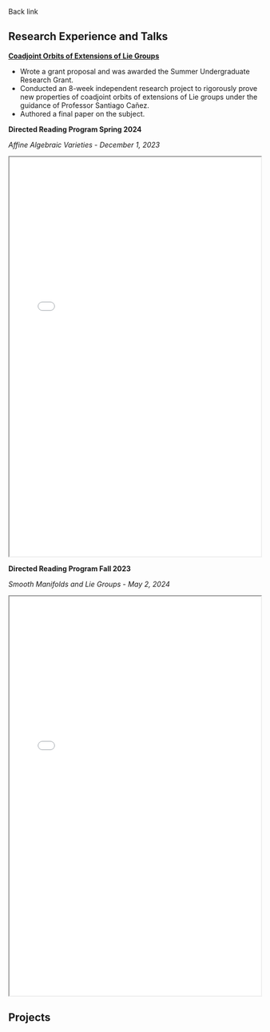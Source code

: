 Back link

## Research Experience and Talks
[**Coadjoint Orbits of Extensions of Lie Groups**](https://www.overleaf.com/read/cfthgkqvbyfx#bd801e)
- Wrote a grant proposal and was awarded the Summer Undergraduate Research Grant.
- Conducted an 8-week independent research project to rigorously prove new properties of coadjoint orbits of extensions of Lie groups under the guidance of Professor Santiago Cañez.
- Authored a final paper on the subject.

**Directed Reading Program Spring 2024**

*Affine Algebraic Varieties* - *December 1, 2023*

<iframe width="100%" height="800" src="assets/img/DRP Spring 2024 - Affine Algebraic Varieties.pdf"> </iframe>


**Directed Reading Program Fall 2023**

*Smooth Manifolds and Lie Groups* - *May 2, 2024*

<iframe width="100%" height="800" src="assets/img/DRP Fall 2023 - Smooth Manifolds and Lie Groups.pdf"> </iframe>



## Projects
